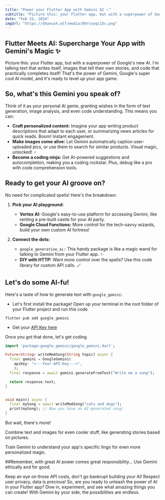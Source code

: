```yaml
---
title: "Power your Flutter App with Gemini AI ✨"
subtitle: "Picture this: your Flutter app, but with a superpower of Google's new AI. I'm talking text that writes itself, images that tell their own stories, and code that practically completes itself!"
date: "Feb 15, 2024"
imgUrl: "https://dhanush.wtf/media/89rssoqc15v.png"
---
```

## Flutter Meets AI: Supercharge Your App with Gemini's Magic ✨

Picture this: your Flutter app, but with a superpower of Google's new AI. I'm talking text that writes itself, images that tell their own stories, and code that practically completes itself! That's the power of Gemini, Google's super cool AI model, and it's ready to level up your app game.

## So, what's this Gemini you speak of?

Think of it as your personal AI genie, granting wishes in the form of text generation, image analysis, and even code understanding. This means you can:

- **Craft personalized content:** Imagine your app writing product descriptions that adapt to each user, or summarizing news articles for quick reads. Boom! Instant engagement.
- **Make images come alive:** Let Gemini automatically caption user-uploaded pics, or use them to search for similar products. Visual magic, unlocked! ‍♀️
- **Become a coding ninja:** Get AI-powered suggestions and autocompletion, making you a coding rockstar. Plus, debug like a pro with code comprehension tools.

## Ready to get your AI groove on?

No need for complicated spells! Here's the breakdown:

1. **Pick your AI playground:**
   - **Vertex AI:** Google's easy-to-use platform for accessing Gemini, like renting a pre-built castle for your AI party.
   - **Google Cloud Functions:** More control for the tech-savvy wizards, build your own custom AI fortress!

2. **Connect the dots:**
   - `google_generative_ai:` This handy package is like a magic wand for talking to Gemini from your Flutter app. ✨
   - **DIY with HTTP:** Want more control over the spells? Use this code library for custom API calls. 🪄

## Let's do some AI-fu!

Here's a taste of how to generate text with `google_gemini`:

- Let's first install the package! Open up your terminal in the root folder of your Flutter project and run this code
```
flutter pub add google_gemini
```

- Get your [API Key here](https://ai.google.dev/)

Once you got that done, let's get coding 

```dart 
import 'package:google_gemini/google_gemini.dart';

Future<String> writeMeASong(String topic) async {
  final gemini = GoogleGemini(
    apiKey: "<---Your-API-Key--->",  
    );
  final response = await gemini.generateFromText("Write me a song");

  return response.text;
}


void main() async {
  final mySong = await writeMeASong("cats and dogs");
  print(mySong); // Now you have an AI-generated song!
}
```

But wait, there's more!

Combine text and images for even cooler stuff, like generating stories based on pictures.

Train Gemini to understand your app's specific lingo for even more personalized magic.

##Remember, with great AI power comes great responsibility...
Use Gemini ethically and for good.

Keep an eye on those API costs, don't go bankrupt building your AI!
Respect user privacy, data is precious!
So, are you ready to unleash the power of AI in your Flutter app? Dive in, experiment, and see what amazing things you can create! With Gemini by your side, the possibilities are endless.